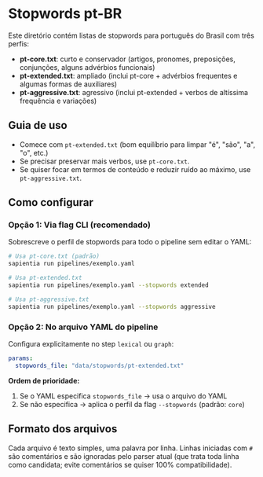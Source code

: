 # Stopwords pt-BR

Este diretório contém listas de stopwords para português do Brasil com três perfis:

- **pt-core.txt**: curto e conservador (artigos, pronomes, preposições, conjunções, alguns advérbios funcionais)
- **pt-extended.txt**: ampliado (inclui pt-core + advérbios frequentes e algumas formas de auxiliares)
- **pt-aggressive.txt**: agressivo (inclui pt-extended + verbos de altíssima frequência e variações)

## Guia de uso

- Comece com `pt-extended.txt` (bom equilíbrio para limpar "é", "são", "a", "o", etc.)
- Se precisar preservar mais verbos, use `pt-core.txt`.
- Se quiser focar em termos de conteúdo e reduzir ruído ao máximo, use `pt-aggressive.txt`.

## Como configurar

### Opção 1: Via flag CLI (recomendado)

Sobrescreve o perfil de stopwords para todo o pipeline sem editar o YAML:

```bash
# Usa pt-core.txt (padrão)
sapientia run pipelines/exemplo.yaml

# Usa pt-extended.txt
sapientia run pipelines/exemplo.yaml --stopwords extended

# Usa pt-aggressive.txt
sapientia run pipelines/exemplo.yaml --stopwords aggressive
```

### Opção 2: No arquivo YAML do pipeline

Configura explicitamente no step `lexical` ou `graph`:

```yaml
params:
  stopwords_file: "data/stopwords/pt-extended.txt"
```

**Ordem de prioridade:**
1. Se o YAML especifica `stopwords_file` → usa o arquivo do YAML
2. Se não especifica → aplica o perfil da flag `--stopwords` (padrão: `core`)

## Formato dos arquivos

Cada arquivo é texto simples, uma palavra por linha. Linhas iniciadas com `#` são comentários e são ignoradas pelo parser atual (que trata toda linha como candidata; evite comentários se quiser 100% compatibilidade).
